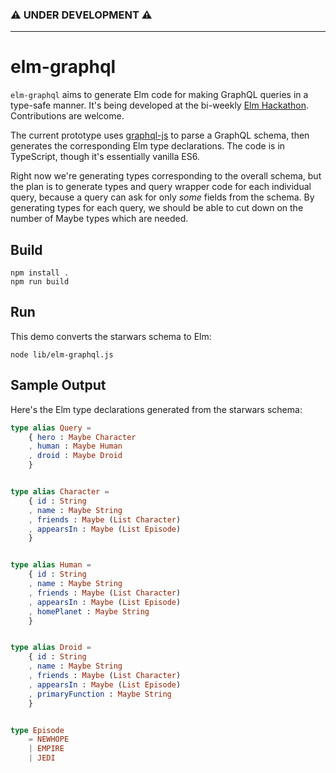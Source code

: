 ### ⚠ UNDER DEVELOPMENT ⚠

---

# elm-graphql

`elm-graphql` aims to generate Elm code for making GraphQL queries in a type-safe manner.
It's being developed at the bi-weekly [Elm Hackathon](http://www.meetup.com/Elm-user-group-SF/).
Contributions are welcome.

The current prototype uses [graphql-js](https://github.com/graphql/graphql-js) to parse a GraphQL
schema, then generates the corresponding Elm type declarations. The code is in TypeScript, though
it's essentially vanilla ES6.

Right now we're generating types corresponding to the overall schema, but the plan is to generate
types and query wrapper code for each individual query, because a query can ask for only *some*
fields from the schema. By generating types for each query, we should be able to cut down on the
number of Maybe types which are needed.

## Build

    npm install .
    npm run build
    
## Run

This demo converts the starwars schema to Elm:

    node lib/elm-graphql.js

## Sample Output

Here's the Elm type declarations generated from the starwars schema:

```elm
type alias Query =
    { hero : Maybe Character
    , human : Maybe Human
    , droid : Maybe Droid
    }


type alias Character =
    { id : String
    , name : Maybe String
    , friends : Maybe (List Character)
    , appearsIn : Maybe (List Episode)
    }


type alias Human =
    { id : String
    , name : Maybe String
    , friends : Maybe (List Character)
    , appearsIn : Maybe (List Episode)
    , homePlanet : Maybe String
    }


type alias Droid =
    { id : String
    , name : Maybe String
    , friends : Maybe (List Character)
    , appearsIn : Maybe (List Episode)
    , primaryFunction : Maybe String
    }


type Episode
    = NEWHOPE
    | EMPIRE
    | JEDI
```
